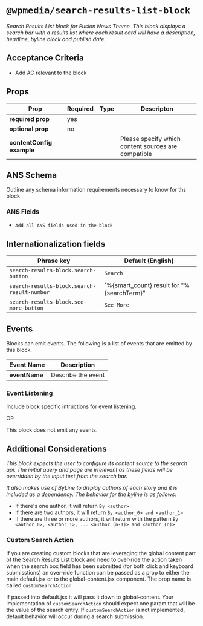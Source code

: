 # `@wpmedia/search-results-list-block`
_Search Results List block for Fusion News Theme. This block displays a search bar with a results list where each result card will have a description, headline, byline block and publish date._

## Acceptance Criteria
- Add AC relevant to the block

## Props
| **Prop** | **Required** | **Type** | **Descripton** |
|---|---|---|---|
| **required prop** | yes | | |
| **optional prop** | no | | |
| **contentConfig example** | | | Please specify which content sources are compatible |

## ANS Schema
Outline any schema information requirements necessary to know for ths block

### ANS Fields
- `Add all ANS fields used in the block`

## Internationalization fields
| Phrase key | Default (English) |
|---|---|
|`search-results-block.search-button`|`Search`|
|`search-results-block.search-result-number`|`%{smart_count} result for \"%{searchTerm}\" |||| %{smart_count} results for \"%{searchTerm}\"`|
|`search-results-block.see-more-button`|`See More`|

## Events
Blocks can emit events. The following is a list of events that are emitted by this block.

| **Event Name** | **Description** |
|---|---|
| **eventName** | Describe the event |

### Event Listening
Include block specific intructions for event listening.

OR

This block does not emit any events.

## Additional Considerations
_This block expects the user to configure its content source to the search api. The initial query and page are irrelevant as these fields will be overridden by the input text from the search bar._

_It also makes use of ByLine to display authors of each story and it is included as a dependency. The behavior for the byline is as follows:_
- If there's one author, it will return `By <author>`
- If there are two authors, it will return `By <author_0> and <author_1>`
- If there are three or more authors, it will return with the pattern `By <author_0>, <author_1>, ... <author_(n-1)> and <author_(n)>`

### Custom Search Action
If you are creating custom blocks that are leveraging the global content part of the Search Results List block and need to over-ride the action taken when the search box field has been submitted 
(for both click and keyboard submisstions) an over-ride function can be passed as a prop to either the main default.jsx or to the global-content.jsx component.  The prop name is called `customSearchAction`.

If passed into default.jsx it will pass it down to global-content.  Your implementation of `customSearchAction` should expect one param that will be the value of the search entry.  If `customSearchAction` is not implemented, default behavior will occur during a search submission.
